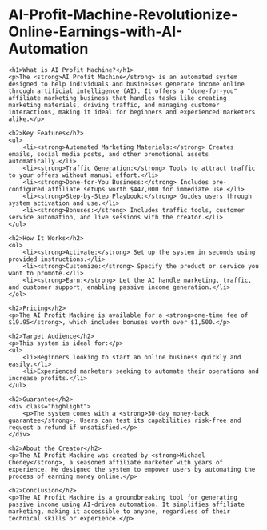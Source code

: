 # AI-Profit-Machine-Revolutionize-Online-Earnings-with-AI-Automation


    <h1>What is AI Profit Machine?</h1>
    <p>The <strong>AI Profit Machine</strong> is an automated system designed to help individuals and businesses generate income online through artificial intelligence (AI). It offers a "done-for-you" affiliate marketing business that handles tasks like creating marketing materials, driving traffic, and managing customer interactions, making it ideal for beginners and experienced marketers alike.</p>

    <h2>Key Features</h2>
    <ul>
        <li><strong>Automated Marketing Materials:</strong> Creates emails, social media posts, and other promotional assets automatically.</li>
        <li><strong>Traffic Generation:</strong> Tools to attract traffic to your offers without manual effort.</li>
        <li><strong>Done-for-You Business:</strong> Includes pre-configured affiliate setups worth $447,000 for immediate use.</li>
        <li><strong>Step-by-Step Playbook:</strong> Guides users through system activation and use.</li>
        <li><strong>Bonuses:</strong> Includes traffic tools, customer service automation, and live sessions with the creator.</li>
    </ul>

    <h2>How It Works</h2>
    <ol>
        <li><strong>Activate:</strong> Set up the system in seconds using provided instructions.</li>
        <li><strong>Customize:</strong> Specify the product or service you want to promote.</li>
        <li><strong>Earn:</strong> Let the AI handle marketing, traffic, and customer support, enabling passive income generation.</li>
    </ol>

    <h2>Pricing</h2>
    <p>The AI Profit Machine is available for a <strong>one-time fee of $19.95</strong>, which includes bonuses worth over $1,500.</p>

    <h2>Target Audience</h2>
    <p>This system is ideal for:</p>
    <ul>
        <li>Beginners looking to start an online business quickly and easily.</li>
        <li>Experienced marketers seeking to automate their operations and increase profits.</li>
    </ul>

    <h2>Guarantee</h2>
    <div class="highlight">
        <p>The system comes with a <strong>30-day money-back guarantee</strong>. Users can test its capabilities risk-free and request a refund if unsatisfied.</p>
    </div>

    <h2>About the Creator</h2>
    <p>The AI Profit Machine was created by <strong>Michael Cheney</strong>, a seasoned affiliate marketer with years of experience. He designed the system to empower users by automating the process of earning money online.</p>

    <h2>Conclusion</h2>
    <p>The AI Profit Machine is a groundbreaking tool for generating passive income using AI-driven automation. It simplifies affiliate marketing, making it accessible to anyone, regardless of their technical skills or experience.</p>
</body>
</html>
